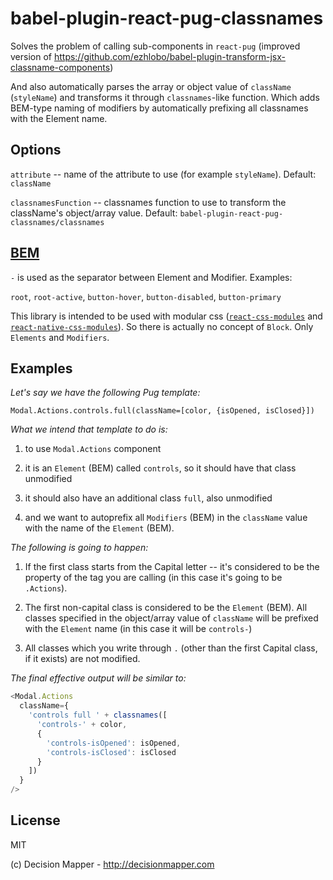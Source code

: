 # babel-plugin-react-pug-classnames

Solves the problem of calling sub-components in `react-pug`
(improved version of https://github.com/ezhlobo/babel-plugin-transform-jsx-classname-components)

And also automatically parses the array or object value of `className` (`styleName`)
and transforms it through `classnames`-like function. Which adds BEM-type naming of modifiers by automatically prefixing all classnames with the Element name.

## Options

`attribute` -- name of the attribute to use (for example `styleName`). Default: `className`

`classnamesFunction` -- classnames function to use to transform the className's object/array value. Default: `babel-plugin-react-pug-classnames/classnames`

## [BEM](http://getbem.com/naming/)

`-` is used as the separator between Element and Modifier. Examples:

`root`, `root-active`, `button-hover`, `button-disabled`, `button-primary`

This library is intended to be used with modular css ([`react-css-modules`](https://github.com/gajus/babel-plugin-react-css-modules) and [`react-native-css-modules`](https://github.com/kristerkari/react-native-css-modules)). So there is actually no concept of `Block`. Only `Elements` and `Modifiers`.

## Examples

*Let's say we have the following Pug template:*

```pug
Modal.Actions.controls.full(className=[color, {isOpened, isClosed}])
```

*What we intend that template to do is:*

1. to use `Modal.Actions` component

2. it is an `Element` (BEM) called `controls`, so it should have that class unmodified

3. it should also have an additional class `full`, also unmodified

4. and we want to autoprefix all `Modifiers` (BEM) in the `className` value with the name of the `Element` (BEM).

*The following is going to happen:*

1. If the first class starts from the Capital letter -- it's considered to be the property of the tag you are calling (in this case it's going to be `.Actions`).

2. The first non-capital class is considered to be the `Element` (BEM). All classes specified in the object/array value of `className` will be prefixed with the `Element` name (in this case it will be `controls-`)

3. All classes which you write through `.` (other than the first Capital class, if it exists) are not modified.

*The final effective output will be similar to:*

```js
<Modal.Actions
  className={
    'controls full ' + classnames([
      'controls-' + color,
      {
        'controls-isOpened': isOpened,
        'controls-isClosed': isClosed
      }
    ])
  }
/>
```

## License

MIT

(c) Decision Mapper - http://decisionmapper.com
